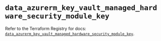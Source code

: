 # `data_azurerm_key_vault_managed_hardware_security_module_key`

Refer to the Terraform Registry for docs: [`data_azurerm_key_vault_managed_hardware_security_module_key`](https://registry.terraform.io/providers/hashicorp/azurerm/4.42.0/docs/data-sources/key_vault_managed_hardware_security_module_key).
